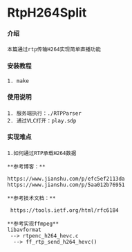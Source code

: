 # RtpH264Split

#### 介绍
```
本篇通过rtp传输H264实现简单直播功能
```
#### 安装教程
```
1. make
```
#### 使用说明
```
1. 服务端执行：./RTPParser
2. 通过VLC打开：play.sdp
```
#### 实现难点
```
1.如何通过RTP承载H264数据

**参考博客：**

https://www.jianshu.com/p/efc5ef2113da
https://www.jianshu.com/p/5aa012b76951

**参考技术文档：**

 https://tools.ietf.org/html/rfc6184

**参考实现ffmpeg**
libavformat
 --> rtpenc_h264_hevc.c
  --> ff_rtp_send_h264_hevc()
```     
